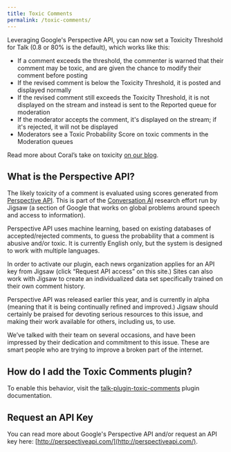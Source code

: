 ```yaml
---
title: Toxic Comments
permalink: /toxic-comments/
---
```


Leveraging Google's Perspective API, you can now set a Toxicity Threshold for
Talk (0.8 or 80% is the default), which works like this:

- If a comment exceeds the threshold, the commenter is warned that their comment
  may be toxic, and are given the chance to modify their comment before posting
- If the revised comment is below the Toxicity Threshold, it is posted and
  displayed normally
- If the revised comment still exceeds the Toxicity Threshold, it is not
  displayed on the stream and instead is sent to the Reported queue for
  moderation
- If the moderator accepts the comment, it's displayed on the stream; if it's
  rejected, it will not be displayed
- Moderators see a Toxic Probability Score on toxic comments in the Moderation
  queues

Read more about Coral’s take on toxicity
[on our blog](https://coralproject.net/blog/toxic-avenging/).

## What is the Perspective API?

The likely toxicity of a comment is evaluated using scores generated from
[Perspective API](http://perspectiveapi.com/). This is part of
the [Conversation AI](https://conversationai.github.io/)
research effort run by Jigsaw (a section of Google that works on global problems
around speech and access to information).

Perspective API uses machine learning, based on existing databases of
accepted/rejected comments, to guess the probability that a comment is abusive
and/or toxic. It is currently English only, but the system is designed to work
with multiple languages.

In order to activate our plugin, each news organization applies for an API key
from Jigsaw (click “Request API access” on this site.) Sites can also work with
Jigsaw to create an individualized data set specifically trained on their own
comment history.

Perspective API was released earlier this year, and is currently in alpha
(meaning that it is being continually refined and improved.) Jigsaw should
certainly be praised for devoting serious resources to this issue, and making
their work available for others, including us, to use.

We’ve talked with their team on several occasions, and have been impressed by
their dedication and commitment to this issue. These are smart people who are
trying to improve a broken part of the internet.

## How do I add the Toxic Comments plugin?
To enable this behavior, visit the
[talk-plugin-toxic-comments](/talk/plugin/talk-plugin-toxic-comments)
plugin documentation.


## Request an API Key

You can read more about Google's Perspective API and/or request an API key here: [http://perspectiveapi.com/](http://perspectiveapi.com/).

